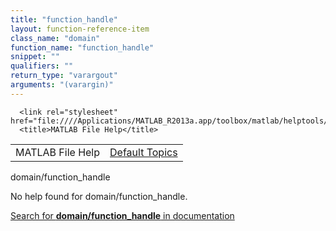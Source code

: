 ```yaml
---
title: "function_handle"
layout: function-reference-item
class_name: "domain"
function_name: "function_handle"
snippet: ""
qualifiers: ""
return_type: "varargout"
arguments: "(varargin)"
---
```


<html>
   <head>
      <meta http-equiv="Content-Type" content="text/html; charset=utf-8">
   
      <link rel="stylesheet" href="file:////Applications/MATLAB_R2013a.app/toolbox/matlab/helptools/private/helpwin.css">
      <title>MATLAB File Help</title>
   </head>
   <body>
      <!--Single-page help-->
      <table border="0" cellspacing="0" width="100%">
         <tr class="subheader">
            <td class="headertitle">MATLAB File Help</td>
            <td class="subheader-right"><a href="matlab:helpwin">Default Topics</a></td>
         </tr>
      </table>
      <div class="title">domain/function_handle</div>
      <!--No help found-->
      <p>No help found for <span class="helptopic">domain/function_handle</span>.
      </p>
      <p><a href="matlab:docsearch('domain/function_handle')">
            Search for <b>domain/function_handle</b> in documentation
            </a></p>
   </body>
</html>
